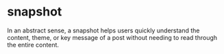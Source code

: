 # snapshot
In an abstract sense, a snapshot helps users quickly understand the content, theme, or key message of a post without needing to read through the entire content.
